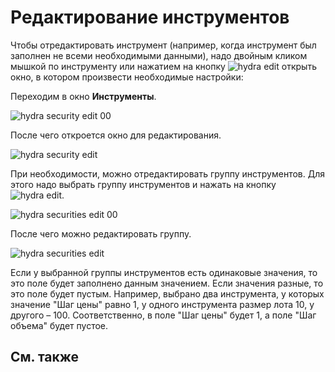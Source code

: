 # Редактирование инструментов

Чтобы отредактировать инструмент (например, когда инструмент был заполнен не всеми необходимыми данными), надо двойным кликом мышкой по инструменту или нажатием на кнопку ![hydra edit](~/images/hydra_edit.png) открыть окно, в котором произвести необходимые настройки:

Переходим в окно **Инструменты**.

![hydra security edit 00](~/images/hydra_security_edit_00.png)

После чего откроется окно для редактирования.

![hydra security edit](~/images/hydra_security_edit.png)

При необходимости, можно отредактировать группу инструментов. Для этого надо выбрать группу инструментов и нажать на кнопку ![hydra edit](~/images/hydra_edit.png). 

![hydra securities edit 00](~/images/hydra_securities_edit_00.png)

После чего можно редактировать группу.

![hydra securities edit](~/images/hydra_securities_edit.png)

Если у выбранной группы инструментов есть одинаковые значения, то это поле будет заполнено данным значением. Если значения разные, то это поле будет пустым. Например, выбрано два инструмента, у которых значение "Шаг цены" равно 1, у одного инструмента размер лота 10, у другого – 100. Соответственно, в поле "Шаг цены" будет 1, а поле "Шаг объема" будет пустое. 

## См. также
